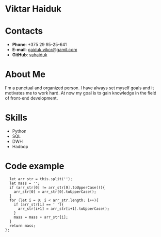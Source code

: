 # Viktar Haiduk

# Contacts

 *  **Phone**: +375 29 95-25-641
 *  **E-mail**: gaiduk.vikor@gamil.com
 *  **GitHub**: [vahaiduk](https://github.com/vahaiduk)


# About Me

I'm a punctual and organized person. I have always set myself goals and it motivates me to work hard. At now my goal is to gain knowledge in the field of front-end development.

# Skills

 * Python
 * SQL
 * DWH
 * Hadoop


# Code example

```String.prototype.toJadenCase = function () {
  let arr_str = this.split('');
  let mass = '';
  if (arr_str[0] != arr_str[0].toUpperCase()){
    arr_str[0] = arr_str[0].toUpperCase();
  }
  for (let i = 0; i < arr_str.length; i++){
    if (arr_str[i] == ' '){
      arr_str[i+1] = arr_str[i+1].toUpperCase();
    }
    mass = mass + arr_str[i];
  }
  return mass;
};
```

